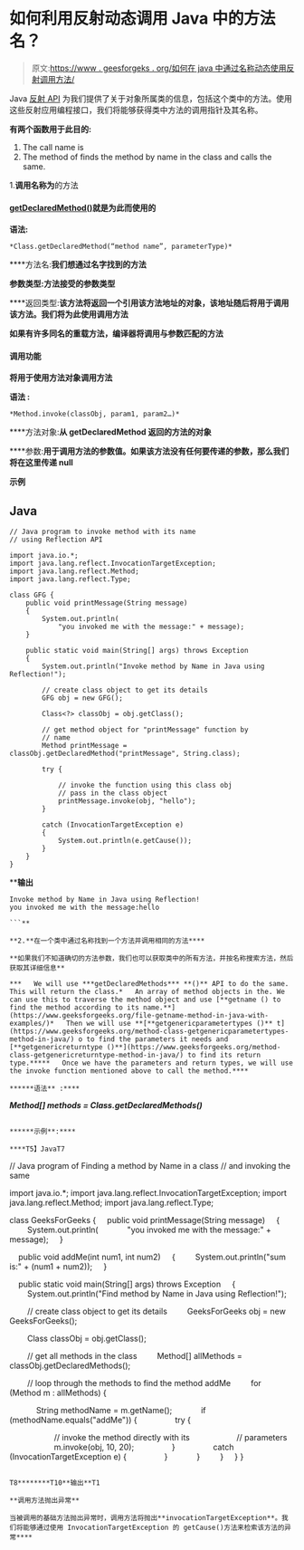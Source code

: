 # 如何利用反射动态调用 Java 中的方法名？

> 原文:[https://www . geesforgeks . org/如何在 java 中通过名称动态使用反射调用方法/](https://www.geeksforgeeks.org/how-to-invoke-method-by-name-in-java-dynamically-using-reflection/)

Java [反射 API](https://www.geeksforgeeks.org/reflection-in-java/#:~:text=Reflection%20is%20an%20API%20which,reflect%20package.&text=Through%20reflection%20we%20can%20invoke,access%20specifier%20used%20with%20them.) 为我们提供了关于对象所属类的信息，包括这个类中的方法。使用这些反射应用编程接口，我们将能够获得类中方法的调用指针及其名称。

**有两个函数用于此目的:**

1.  The call name is
2.  The method of finds the method by name in the class and calls the same.

1.**调用名称为**的方法

#### [**getDeclaredMethod()**](https://www.geeksforgeeks.org/class-getdeclaredmethod-method-in-java-with-examples/)**就是为此而使用的**

****语法**:**

```
*Class.getDeclaredMethod(“method name”, parameterType)*
```

****方法名:**我们想通过名字找到的方法**

****参数类型**:方法接受的参数类型**

****返回类型:**该方法将返回一个引用该方法地址的对象，该地址随后将用于调用该方法。我们将为此使用调用方法**

**如果有许多同名的重载方法，编译器将调用与参数匹配的方法**

#### ****调用功能****

**将用于使用方法对象调用方法**

****语法** :**

```
*Method.invoke(classObj, param1, param2…)*
```

****方法对象:**从 getDeclaredMethod 返回的方法的对象**

****参数:**用于调用方法的参数值。如果该方法没有任何要传递的参数，那么我们将在这里传递 null**

****示例****

## **Java**

```
// Java program to invoke method with its name
// using Reflection API

import java.io.*;
import java.lang.reflect.InvocationTargetException;
import java.lang.reflect.Method;
import java.lang.reflect.Type;

class GFG {
    public void printMessage(String message)
    {
        System.out.println(
            "you invoked me with the message:" + message);
    }

    public static void main(String[] args) throws Exception
    {
        System.out.println("Invoke method by Name in Java using Reflection!");

        // create class object to get its details
        GFG obj = new GFG();

        Class<?> classObj = obj.getClass();

        // get method object for "printMessage" function by
        // name
        Method printMessage = classObj.getDeclaredMethod("printMessage", String.class);

        try {

            // invoke the function using this class obj
            // pass in the class object
            printMessage.invoke(obj, "hello"); 
        }

        catch (InvocationTargetException e) 
        {
            System.out.println(e.getCause());
        }
    }
}
```

****输出**

```
Invoke method by Name in Java using Reflection!
you invoked me with the message:hello

```** 

**2.**在一个类中通过名称找到一个方法并调用相同的方法****

**如果我们不知道确切的方法参数，我们也可以获取类中的所有方法，并按名称搜索方法，然后获取其详细信息**

***   We will use ***getDeclaredMethods*** **()** API to do the same. This will return the class.*   An array of method objects in the. We can use this to traverse the method object and use [**getname () to find the method according to its name.**](https://www.geeksforgeeks.org/file-getname-method-in-java-with-examples/)*   Then we will use **[**getgenericparametertypes ()** t](https://www.geeksforgeeks.org/method-class-getgenericparametertypes-method-in-java/) o to find the parameters it needs and [**getgenericreturntype ()**](https://www.geeksforgeeks.org/method-class-getgenericreturntype-method-in-java/) to find its return type.*****   Once we have the parameters and return types, we will use the invoke function mentioned above to call the method.****

******语法** :****

```
***Method[] methods = Class.getDeclaredMethods()*** 
```

******示例**:****

****T5】JavaT7

```
// Java program of Finding a method by Name in a class
// and invoking the same

import java.io.*;
import java.lang.reflect.InvocationTargetException;
import java.lang.reflect.Method;
import java.lang.reflect.Type;

class GeeksForGeeks {
    public void printMessage(String message)
    {
        System.out.println(
            "you invoked me with the message:" + message);
    }

    public void addMe(int num1, int num2)
    {
        System.out.println("sum is:" + (num1 + num2));
    }

    public static void main(String[] args) throws Exception
    {
        System.out.println("Find method by Name in Java using Reflection!");

        // create class object to get its details
        GeeksForGeeks obj = new GeeksForGeeks();

        Class classObj = obj.getClass();

        // get all methods in the class
        Method[] allMethods = classObj.getDeclaredMethods();

        // loop through the methods to find the method addMe
        for (Method m : allMethods) {

            String methodName = m.getName();
            if (methodName.equals("addMe")) {
                try {

                    // invoke the method directly with its
                    // parameters
                    m.invoke(obj, 10, 20);
                }
                catch (InvocationTargetException e) {
                }
            }
        }
    }
}
```

T8********T10**输出**T1

**调用方法抛出异常**

当被调用的基础方法抛出异常时，调用方法将抛出**invocationTargetException**。我们将能够通过使用 InvocationTargetException 的 getCause()方法来检索该方法的异常****